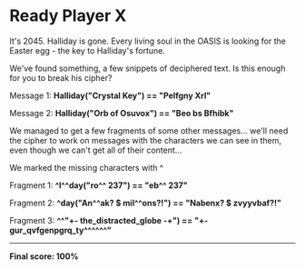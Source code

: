 # Ready Player X

It's 2045. Halliday is gone. Every living soul in the OASIS is looking for the Easter egg - the key to Halliday's fortune.

We've found something, a few snippets of deciphered text. Is this enough for you to break his cipher?

Message 1: **Halliday("Crystal Key") == "Pelfgny Xrl"**

Message 2: **Halliday("Orb of Osuvox") == "Beo bs Bfhibk"**

We managed to get a few fragments of some other messages... we'll need the cipher to work on messages with the characters we can see in them, even though we can't get all of their content...

We marked the missing characters with ^

Fragment 1: **^l^^day("ro^^ 237") == "eb^^ 237"**

Fragment 2: **^day("An^^ak? $ mil^^ons?!") == "Nabenx? $ zvyyvbaf?!"**

Fragment 3: **^^"+- the_distracted_globe -+") == "+- gur_qvfgenpgrq_ty^^^^^^"**

-----

**Final score: 100%**

